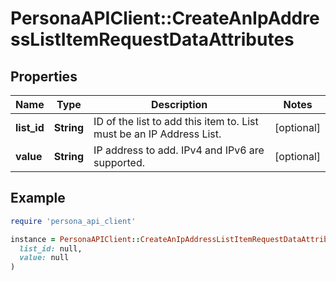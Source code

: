 # PersonaAPIClient::CreateAnIpAddressListItemRequestDataAttributes

## Properties

| Name | Type | Description | Notes |
| ---- | ---- | ----------- | ----- |
| **list_id** | **String** | ID of the list to add this item to. List must be an IP Address List. | [optional] |
| **value** | **String** | IP address to add. IPv4 and IPv6 are supported. | [optional] |

## Example

```ruby
require 'persona_api_client'

instance = PersonaAPIClient::CreateAnIpAddressListItemRequestDataAttributes.new(
  list_id: null,
  value: null
)
```

